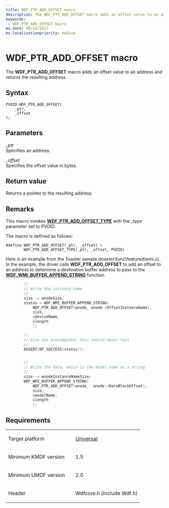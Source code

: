 ```yaml
---
title: WDF_PTR_ADD_OFFSET macro
description: The WDF_PTR_ADD_OFFSET macro adds an offset value to an address and returns the resulting address.
keywords:
 - WDF_PTR_ADD_OFFSET macro
ms.date: 08/23/2017
ms.localizationpriority: medium
---
```


# WDF_PTR_ADD_OFFSET macro


The **WDF_PTR_ADD_OFFSET** macro adds an offset value to an address and returns the resulting address.

## Syntax

```ManagedCPlusPlus
PVOID WDF_PTR_ADD_OFFSET(
    _ptr,
    _offset
);
```

## Parameters

*_ptr*   
Specifies an address.

*_offset*   
Specifies the offset value in bytes.

## Return value

Returns a pointer to the resulting address.

## Remarks

This macro invokes [**WDF_PTR_ADD_OFFSET_TYPE**](wdf-ptr-add-offset-type.md) with the *_type* parameter set to PVOID.

The macro is defined as follows:

```ManagedCPlusPlus
#define WDF_PTR_ADD_OFFSET(_ptr, _offset) \
        WDF_PTR_ADD_OFFSET_TYPE(_ptr, _offset, PVOID)
```

Here is an example from the Toaster sample (toaster\\func\\featured\\wmi.c). In the example, the driver calls **WDF_PTR_ADD_OFFSET** to add an offset to an address to determine a destination buffer address to pass to the [**WDF_WMI_BUFFER_APPEND_STRING**](/windows-hardware/drivers/ddi/wdfwmi/nf-wdfwmi-wdf_wmi_buffer_append_string) function.

```cpp
        //
        // Write the instance name
        //
        size -= wnodeSize;
        status = WDF_WMI_BUFFER_APPEND_STRING(
            WDF_PTR_ADD_OFFSET(wnode, wnode->OffsetInstanceName),
            size,
            &deviceName,
            &length
            );

        //
        // Size was precomputed, this should never fail
        //
        ASSERT(NT_SUCCESS(status));


        //
        // Write the data, which is the model name as a string
        //
        size -= wnodeInstanceNameSize;
        WDF_WMI_BUFFER_APPEND_STRING(
            WDF_PTR_ADD_OFFSET(wnode,  wnode->DataBlockOffset),
            size,
            &modelName,
            &length
            );
```

## Requirements

<table>
<colgroup>
<col width="50%" />
<col width="50%" />
</colgroup>
<tbody>
<tr class="odd">
<td><p>Target platform</p></td>
<td><a href="https://go.microsoft.com/fwlink/p/?linkid=531356" data-raw-source="[Universal](https://go.microsoft.com/fwlink/p/?linkid=531356)">Universal</a></td>
</tr>
<tr class="even">
<td><p>Minimum KMDF version</p></td>
<td><p>1.5</p></td>
</tr>
<tr class="odd">
<td><p>Minimum UMDF version</p></td>
<td><p>2.0</p></td>
</tr>
<tr class="even">
<td><p>Header</p></td>
<td>Wdfcore.h (include Wdf.h)</td>
</tr>
</tbody>
</table>
